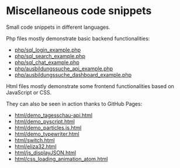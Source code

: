 # Miscellaneous code snippets

Small code snippets in different languages. 

Php files mostly demonstrate basic backend functionalities:

- [php/sql_login_example.php](https://github.com/AndreasFischer1985/code-snippets/blob/master/php/sql_login_example.php) 
- [php/sql_search_example.php](https://github.com/AndreasFischer1985/code-snippets/blob/master/php/sql_search_example.php) 
- [php/sql_chat_example.php](https://github.com/AndreasFischer1985/code-snippets/blob/master/php/sql_chat_example.php) 
- [php/ausbildungssuche_api_example.php](https://github.com/AndreasFischer1985/code-snippets/blob/master/php/ausbildungssuche_api_example.php)
- [php/ausbildungssuche_dashboard_example.php](https://github.com/AndreasFischer1985/code-snippets/blob/master/php/ausbildungssuche_dashboard_example.php)

Html files mostly demonstrate some frontend functionalities based on JavaScript or CSS. 

They can also be seen in action thanks to GitHub Pages:

- [html/demo_tagesschau-api.html](https://andreasfischer1985.github.io/code-snippets/html/demo_tagesschau-api.html)
- [html/demo_pyscript.html](https://andreasfischer1985.github.io/code-snippets/html/demo_pyscript.html)
- [html/demo_particles.js.html](https://andreasfischer1985.github.io/code-snippets/html/demo_particles.js.html)
- [html/demo_typewriter.html](https://andreasfischer1985.github.io/code-snippets/html/demo_typewriter.html)
- [html/switch.html](https://andreasfischer1985.github.io/code-snippets/html/switch.html)
- [html/eliza32.html](https://andreasfischer1985.github.io/code-snippets/html/eliza32.html)
- [html/js_displayJSON.html](https://andreasfischer1985.github.io/code-snippets/html/js_displayJSON.html)
- [html/css_loading_animation_atom.html](https://andreasfischer1985.github.io/code-snippets/html/css_loading_animation_atom.html)



